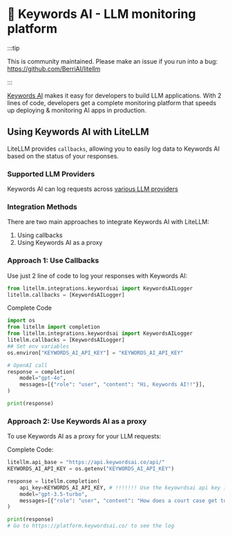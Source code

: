 # 🧊 Keywords AI - LLM monitoring platform

:::tip

This is community maintained. Please make an issue if you run into a bug:
https://github.com/BerriAI/litellm

:::

[Keywords AI](https://keywordsai.co/) makes it easy for developers to build LLM applications. With 2 lines of code, developers get a complete monitoring platform that speeds up deploying & monitoring AI apps in production.

## Using Keywords AI with LiteLLM

LiteLLM provides `callbacks`, allowing you to easily log data to Keywords AI based on the status of your responses.

### Supported LLM Providers

Keywords AI can log requests across [various LLM providers](https://docs.keywordsai.co/integration/supported-models)

### Integration Methods

There are two main approaches to integrate Keywords AI with LiteLLM:

1. Using callbacks
2. Using Keywords AI as a proxy

### Approach 1: Use Callbacks

Use just 2 line of code to log your responses with Keywords AI:

```python
from litellm.integrations.keywordsai import KeywordsAILogger
litellm.callbacks = [KeywordsAILogger]
```

Complete Code

```python
import os
from litellm import completion
from litellm.integrations.keywordsai import KeywordsAILogger
litellm.callbacks = [KeywordsAILogger]
## Set env variables
os.environ["KEYWORDS_AI_API_KEY"] = "KEYWORDS_AI_API_KEY"

# OpenAI call
response = completion(
    model="gpt-4o",
    messages=[{"role": "user", "content": "Hi, Keywords AI!!"}],
)

print(response)
```

### Approach 2: Use Keywords AI as a proxy

To use Keywords AI as a proxy for your LLM requests:

Complete Code:

```python
litellm.api_base = "https://api.keywordsai.co/api/"
KEYWORDS_AI_API_KEY = os.getenv("KEYWORDS_AI_API_KEY")

response = litellm.completion(
    api_key=KEYWORDS_AI_API_KEY, # !!!!!!! Use the keyowrdsai api key in your completion call !!!!!!!
    model="gpt-3.5-turbo",
    messages=[{"role": "user", "content": "How does a court case get to the Supreme Court?"}]
)

print(response)
# Go to https://platform.keywordsai.co/ to see the log
```
